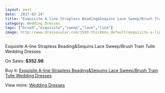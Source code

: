 ```yaml
---
layout: post
date: '2017-03-24'
title: "Exquisite A-line Strapless Beading&Sequins Lace Sweep/Brush Train Tulle Wedding Dresses"
category: Wedding Dresses
tags: ["brush","exquisite","sweep","lace","line"]
image: http://www.dressesular.com/1593-thickbox_default/exquisite-a-line-strapless-beadingsequins-lace-sweep-brush-train-tulle-wedding-dresses.jpg
---
```

Exquisite A-line Strapless Beading&Sequins Lace Sweep/Brush Train Tulle Wedding Dresses

On Sales: **$352.98**
<a href="https://www.dressesular.com/wedding-dresses/565-exquisite-a-line-strapless-beadingsequins-lace-sweep-brush-train-tulle-wedding-dresses.html"><amp-img layout="responsive" width="600" height="600" src="//www.dressesular.com/1593-thickbox_default/exquisite-a-line-strapless-beadingsequins-lace-sweep-brush-train-tulle-wedding-dresses.jpg" alt="Exquisite A-line Strapless Beading&Sequins Lace Sweep/Brush Train Tulle Wedding Dresses 0" /></a>
<a href="https://www.dressesular.com/wedding-dresses/565-exquisite-a-line-strapless-beadingsequins-lace-sweep-brush-train-tulle-wedding-dresses.html"><amp-img layout="responsive" width="600" height="600" src="//www.dressesular.com/1594-thickbox_default/exquisite-a-line-strapless-beadingsequins-lace-sweep-brush-train-tulle-wedding-dresses.jpg" alt="Exquisite A-line Strapless Beading&Sequins Lace Sweep/Brush Train Tulle Wedding Dresses 1" /></a>

Buy it: [Exquisite A-line Strapless Beading&Sequins Lace Sweep/Brush Train Tulle Wedding Dresses](https://www.dressesular.com/wedding-dresses/565-exquisite-a-line-strapless-beadingsequins-lace-sweep-brush-train-tulle-wedding-dresses.html "Exquisite A-line Strapless Beading&Sequins Lace Sweep/Brush Train Tulle Wedding Dresses")

View more: [Wedding Dresses](https://www.dressesular.com/3-wedding-dresses "Wedding Dresses")